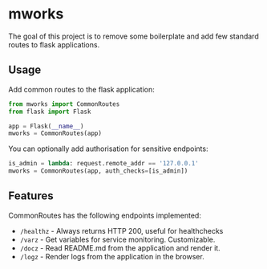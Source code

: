 # mworks

The goal of this project is to remove some boilerplate and add few standard
routes to flask applications.

## Usage

Add common routes to the flask application:

```python
from mworks import CommonRoutes
from flask import Flask

app = Flask(__name__)
mworks = CommonRoutes(app)
```

You can optionally add authorisation for sensitive endpoints:

```python
is_admin = lambda: request.remote_addr == '127.0.0.1'
mworks = CommonRoutes(app, auth_checks=[is_admin])
```

## Features

CommonRoutes has the following endpoints implemented:

- `/healthz` - Always returns HTTP 200, useful for healthchecks
- `/varz` - Get variables for service monitoring. Customizable.
- `/docz` - Read README.md from the application and render it.
- `/logz` - Render logs from the application in the browser.
